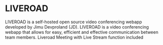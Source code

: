 # LIVEROAD
LIVEROAD is a self-hosted open source video conferencing webapp developed by Jimu Devproland (JD). LIVEROAD is a video conferencing webapp that allows for easy, efficient and effective communication between team members. Liveroad Meeting with Live Stream function included
